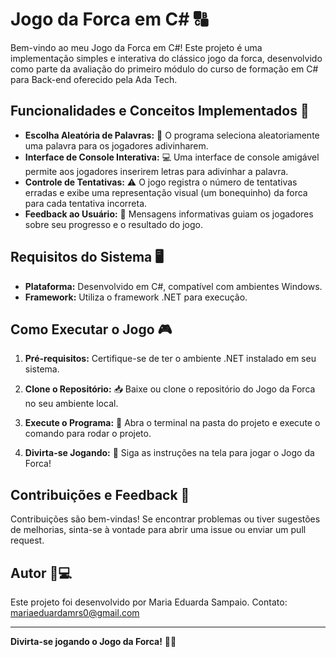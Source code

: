 # Jogo da Forca em C# 🔠

Bem-vindo ao meu Jogo da Forca em C#! Este projeto é uma implementação simples e interativa do clássico jogo da forca, desenvolvido como parte da avaliação do primeiro módulo do curso de formação em C# para Back-end oferecido pela Ada Tech.

## Funcionalidades e Conceitos Implementados 🚀

- **Escolha Aleatória de Palavras:** 🎲 O programa seleciona aleatoriamente uma palavra para os jogadores adivinharem.
- **Interface de Console Interativa:** 💻 Uma interface de console amigável permite aos jogadores inserirem letras para adivinhar a palavra.
- **Controle de Tentativas:** ⚠️ O jogo registra o número de tentativas erradas e exibe uma representação visual (um bonequinho) da forca para cada tentativa incorreta.
- **Feedback ao Usuário:** 📢 Mensagens informativas guiam os jogadores sobre seu progresso e o resultado do jogo.

## Requisitos do Sistema 🖥️

- **Plataforma:** Desenvolvido em C#, compatível com ambientes Windows.
- **Framework:** Utiliza o framework .NET para execução.

## Como Executar o Jogo 🎮

1. **Pré-requisitos:** Certifique-se de ter o ambiente .NET instalado em seu sistema.

2. **Clone o Repositório:** 📥 Baixe ou clone o repositório do Jogo da Forca no seu ambiente local.

3. **Execute o Programa:** 🚀 Abra o terminal na pasta do projeto e execute o comando para rodar o projeto.

4. **Divirta-se Jogando:** 🎉 Siga as instruções na tela para jogar o Jogo da Forca!

## Contribuições e Feedback 🤝

Contribuições são bem-vindas! Se encontrar problemas ou tiver sugestões de melhorias, sinta-se à vontade para abrir uma issue ou enviar um pull request.

## Autor 👩💻

Este projeto foi desenvolvido por Maria Eduarda Sampaio.
Contato: mariaeduardamrs0@gmail.com

---

**Divirta-se jogando o Jogo da Forca!** 🎉🔤
